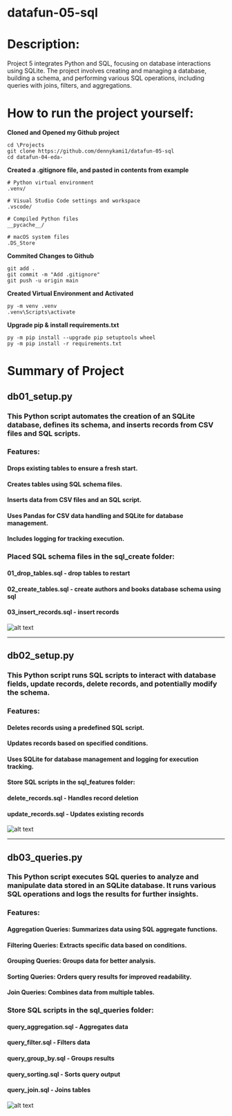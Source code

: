 # **datafun-05-sql**

# **Description:**
Project 5 integrates Python and SQL, focusing on database interactions using SQLite. The project involves creating and managing a database, building a schema, and performing various SQL operations, including queries with joins, filters, and aggregations.

# **How to run the project yourself:**

**Cloned and Opened my Github project**
```
cd \Projects
git clone https://github.com/dennykami1/datafun-05-sql
cd datafun-04-eda-
```


**Created a .gitignore file, and pasted in contents from example**
```
# Python virtual environment
.venv/

# Visual Studio Code settings and workspace
.vscode/

# Compiled Python files
__pycache__/

# macOS system files
.DS_Store
```

**Commited Changes to Github**
```
git add .
git commit -m "Add .gitignore"
git push -u origin main
```

**Created Virtual Environment and Activated**
```
py -m venv .venv
.venv\Scripts\activate
```

**Upgrade pip & install requirements.txt**
```
py -m pip install --upgrade pip setuptools wheel
py -m pip install -r requirements.txt
```

# **Summary of Project**

## **db01_setup.py**

### This Python script automates the creation of an SQLite database, defines its schema, and inserts records from CSV files and SQL scripts.

### **Features:**
#### Drops existing tables to ensure a fresh start.
#### Creates tables using SQL schema files.
#### Inserts data from CSV files and an SQL script.
#### Uses Pandas for CSV data handling and SQLite for database management.
#### Includes logging for tracking execution.

### **Placed SQL schema files in the sql_create folder:**
#### 01_drop_tables.sql - drop tables to restart
#### 02_create_tables.sql - create authors and books database schema using sql
#### 03_insert_records.sql - insert records

![alt text](table_after_db01_setup.png)

---

## **db02_setup.py**

### This Python script runs SQL scripts to interact with database fields, update records, delete records, and potentially modify the schema.

### **Features:**
#### Deletes records using a predefined SQL script.
#### Updates records based on specified conditions.
#### Uses SQLite for database management and logging for execution tracking.

#### **Store SQL scripts in the sql_features folder:**
#### delete_records.sql - Handles record deletion
#### update_records.sql - Updates existing records

![alt text](table_after_db02.png)

---

## **db03_queries.py**

### This Python script executes SQL queries to analyze and manipulate data stored in an SQLite database. It runs various SQL operations and logs the results for further insights.

### **Features:**
#### Aggregation Queries: Summarizes data using SQL aggregate functions.
#### Filtering Queries: Extracts specific data based on conditions.
#### Grouping Queries: Groups data for better analysis.
#### Sorting Queries: Orders query results for improved readability.
#### Join Queries: Combines data from multiple tables.

### **Store SQL scripts in the sql_queries folder:**
#### query_aggregation.sql - Aggregates data
#### query_filter.sql - Filters data
#### query_group_by.sql - Groups results
#### query_sorting.sql - Sorts query output
#### query_join.sql - Joins tables

![alt text](log_after_db03.png)
